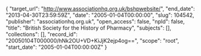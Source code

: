 {
  "target_url": "http://www.associationhq.org.uk/bshpwebsite/", 
  "end_date": "2013-04-30T23:59:59Z", 
  "date": "2005-01-04T00:00:00", 
  "slug": 104542, 
  "publisher": "associationhq.org.uk", 
  "open_access": false, 
  "npld": false, 
  "title": "British Society for the History of Pharmacy", 
  "subjects": [], 
  "collections": [], 
  "record_id": "20050104T000000/hNk2OU+VD+KiJjK2ejp4og==", 
  "scope": "root", 
  "start_date": "2005-01-04T00:00:00Z"
}

